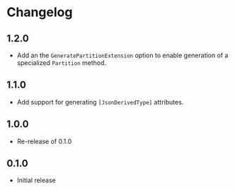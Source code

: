 # Changelog
## 1.2.0
* Add an the `GeneratePartitionExtension` option to enable generation of a specialized `Partition` method.

## 1.1.0
* Add support for generating `[JsonDerivedType]` attributes.

## 1.0.0
* Re-release of 0.1.0

## 0.1.0
* Initial release
